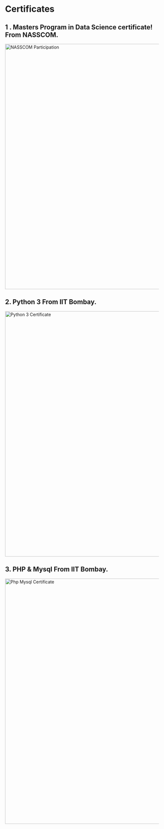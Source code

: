 # Certificates

## 1 . Masters Program in Data Science certificate! From NASSCOM.

<img width="800" alt="NASSCOM Participation" src="https://github.com/Vrushabh-Pol/Certificates/assets/126774806/d32baf66-01c3-4332-99d4-1e72c356db28">

## 2. Python 3 From IIT Bombay.

<img width="800" alt="Python 3 Certificate" src="https://github.com/Vrushabh-Pol/Certificates/assets/126774806/4b70e383-6dcd-4f27-9948-3fb46106151d">

## 3. PHP & Mysql From IIT Bombay.

<img width="800" alt="Php Mysql Certificate" src="https://github.com/Vrushabh-Pol/Certificates/assets/126774806/6c684fd6-0a97-48f8-9c0e-d9872b242f6c">
